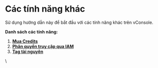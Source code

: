 # Các tính năng khác

Sử dụng hướng dẫn này để bắt đầu với các tính năng khác trên vConsole.

**Danh sách các tính năng:**

1. [**Mua Credits**](mua-credit.md)
2. [**Phân quyền truy cập qua IAM**](phan-quyen-truy-cap-thong-qua-iam.md)
3. [**Tag tài nguyên**](tag-tai-nguyen.md)

\
